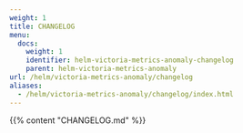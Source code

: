 ```yaml
---
weight: 1
title: CHANGELOG
menu:
  docs:
    weight: 1
    identifier: helm-victoria-metrics-anomaly-changelog
    parent: helm-victoria-metrics-anomaly
url: /helm/victoria-metrics-anomaly/changelog
aliases:
  - /helm/victoria-metrics-anomaly/changelog/index.html
---
```

{{% content "CHANGELOG.md" %}}

